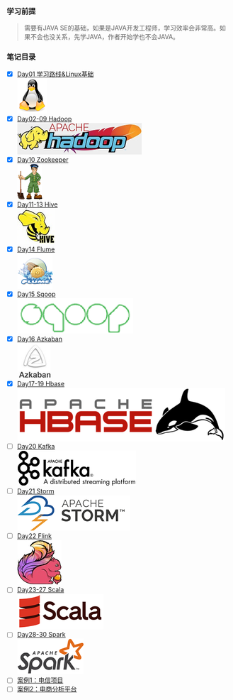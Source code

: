 ### 学习前提
> 需要有JAVA SE的基础，如果是JAVA开发工程师，学习效率会非常高。如果不会也没关系，先学JAVA，作者开始学也不会JAVA。
### 笔记目录
- [x] [Day01 学习路线&Linux基础](Day01学习路线&Linux/README.md)    
![](img/Linux.png)
- [x] [Day02-09 Hadoop](Hadoop笔记.md)  
![](img/hadoop-logo.jpg)
- [x] [Day10 Zookeeper](Day10Zookeeper/README.md)   
![](img/zookeeper_small.gif)
- [x] [Day11-13 Hive](Day11Hive/README.md)    
![](img/hive_logo_medium.jpg)   
- [x] [Day14 Flume](Day14Flume/README.md)   
![](img/flume-logo.png)
- [x] [Day15 Sqoop](Day15Sqoop/README.md)   
![](img/sqoop-logo.png)
- [x] [Day16 Azkaban](Day16Azkaban/README.md)     
![](img/azkaban.jpg)
- [x] [Day17-19 Hbase](Day17-19Hbase/README.md)     
![](img/hbase_logo_with_orca_large.png)
- [ ] [Day20 Kafka]()     
![](img/kafka.png)
- [ ] [Day21 Storm]()     
![](img/storm.png)
- [ ] [Day22 Flink]()     
![](img/flink.jpg)
- [ ] [Day23-27 Scala]()     
![](img/Scala_logo.png)
- [ ] [Day28-30 Spark]()    
![](img/spark-logo-trademark.png)
- [ ] [案例1：电信项目]()
- [ ] [案例2：电商分析平台]()
